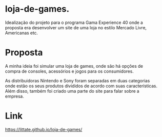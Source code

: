 # loja-de-games.

Idealização do projeto para o programa Gama Experience 40 onde a proposta era desenvolver um site de uma loja no estilo Mercado Livre, Americanas etc.

# Proposta

A minha ideia foi simular uma loja de games, onde são há opções de compra de consoles, acessórios e jogos para os consumidores.

As distribuidoras Nintendo e Sony foram separadas em duas categorias onde estão os seus produtos divididos de acordo com suas características. Além disso, também foi criado uma parte do site para falar sobre a empresa.


# Link
https://littate.github.io/loja-de-games/
